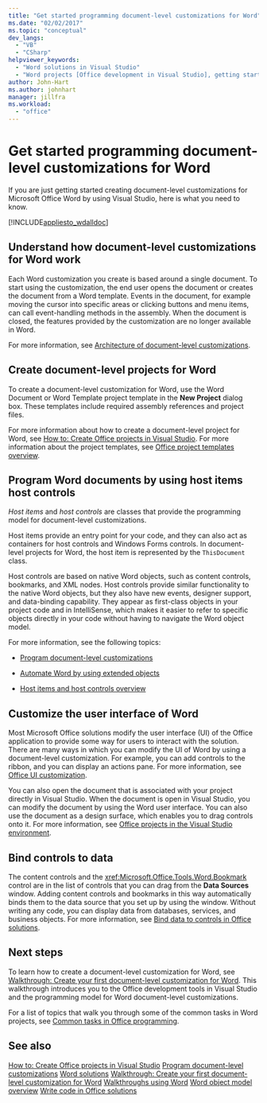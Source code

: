 ```yaml
---
title: "Get started programming document-level customizations for Word"
ms.date: "02/02/2017"
ms.topic: "conceptual"
dev_langs:
  - "VB"
  - "CSharp"
helpviewer_keywords:
  - "Word solutions in Visual Studio"
  - "Word projects [Office development in Visual Studio], getting started"
author: John-Hart
ms.author: johnhart
manager: jillfra
ms.workload:
  - "office"
---
```

# Get started programming document-level customizations for Word
  If you are just getting started creating document-level customizations for Microsoft Office Word by using Visual Studio, here is what you need to know.

 [!INCLUDE[appliesto_wdalldoc](../vsto/includes/appliesto-wdalldoc-md.md)]

## Understand how document-level customizations for Word work
 Each Word customization you create is based around a single document. To start using the customization, the end user opens the document or creates the document from a Word template. Events in the document, for example moving the cursor into specific areas or clicking buttons and menu items, can call event-handling methods in the assembly. When the document is closed, the features provided by the customization are no longer available in Word.

 For more information, see [Architecture of document-level customizations](../vsto/architecture-of-document-level-customizations.md).

## Create document-level projects for Word
 To create a document-level customization for Word, use the Word Document or Word Template project template in the **New Project** dialog box. These templates include required assembly references and project files.

 For more information about how to create a document-level project for Word, see [How to: Create Office projects in Visual Studio](../vsto/how-to-create-office-projects-in-visual-studio.md). For more information about the project templates, see [Office project templates overview](../vsto/office-project-templates-overview.md).

## Program Word documents by using host items host controls
 *Host items* and *host controls* are classes that provide the programming model for document-level customizations.

 Host items provide an entry point for your code, and they can also act as containers for host controls and Windows Forms controls. In document-level projects for Word, the host item is represented by the `ThisDocument` class.

 Host controls are based on native Word objects, such as content controls, bookmarks, and XML nodes. Host controls provide similar functionality to the native Word objects, but they also have new events, designer support, and data-binding capability. They appear as first-class objects in your project code and in IntelliSense, which makes it easier to refer to specific objects directly in your code without having to navigate the Word object model.

 For more information, see the following topics:

-   [Program document-level customizations](../vsto/programming-document-level-customizations.md)

-   [Automate Word by using extended objects](../vsto/automating-word-by-using-extended-objects.md)

-   [Host items and host controls overview](../vsto/host-items-and-host-controls-overview.md)

## Customize the user interface of Word
 Most Microsoft Office solutions modify the user interface (UI) of the Office application to provide some way for users to interact with the solution. There are many ways in which you can modify the UI of Word by using a document-level customization. For example, you can add controls to the ribbon, and you can display an actions pane. For more information, see [Office UI customization](../vsto/office-ui-customization.md).

 You can also open the document that is associated with your project directly in Visual Studio. When the document is open in Visual Studio, you can modify the document by using the Word user interface. You can also use the document as a design surface, which enables you to drag controls onto it. For more information, see [Office projects in the Visual Studio environment](../vsto/office-projects-in-the-visual-studio-environment.md).

## Bind controls to data
 The content controls and the <xref:Microsoft.Office.Tools.Word.Bookmark> control are in the list of controls that you can drag from the **Data Sources** window. Adding content controls and bookmarks in this way automatically binds them to the data source that you set up by using the window. Without writing any code, you can display data from databases, services, and business objects. For more information, see [Bind data to controls in Office solutions](../vsto/binding-data-to-controls-in-office-solutions.md).

## Next steps
 To learn how to create a document-level customization for Word, see [Walkthrough: Create your first document-level customization for Word](../vsto/walkthrough-creating-your-first-document-level-customization-for-word.md). This walkthrough introduces you to the Office development tools in Visual Studio and the programming model for Word document-level customizations.

 For a list of topics that walk you through some of the common tasks in Word projects, see [Common tasks in Office programming](../vsto/common-tasks-in-office-programming.md).

## See also
 [How to: Create Office projects in Visual Studio](../vsto/how-to-create-office-projects-in-visual-studio.md)
 [Program document-level customizations](../vsto/programming-document-level-customizations.md)
 [Word solutions](../vsto/word-solutions.md)
 [Walkthrough: Create your first document-level customization for Word](../vsto/walkthrough-creating-your-first-document-level-customization-for-word.md)
 [Walkthroughs using Word](../vsto/walkthroughs-using-word.md)
 [Word object model overview](../vsto/word-object-model-overview.md)
 [Write code in Office solutions](../vsto/writing-code-in-office-solutions.md)
